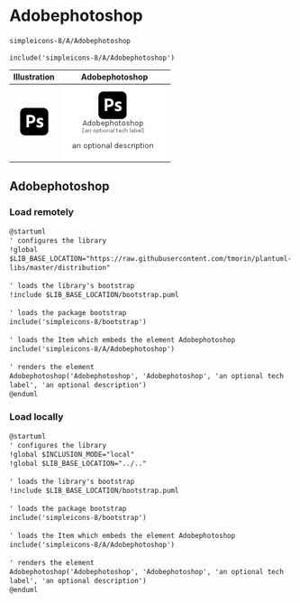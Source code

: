 # Adobephotoshop


```text
simpleicons-8/A/Adobephotoshop
```

```text
include('simpleicons-8/A/Adobephotoshop')
```



| Illustration | Adobephotoshop |
| :---: | :---: |
| ![illustration for Illustration](../../simpleicons-8/A/Adobephotoshop.png) | ![illustration for Adobephotoshop](../../simpleicons-8/A/Adobephotoshop.Local.png) |




## Adobephotoshop

### Load remotely
```plantuml
@startuml
' configures the library
!global $LIB_BASE_LOCATION="https://raw.githubusercontent.com/tmorin/plantuml-libs/master/distribution"

' loads the library's bootstrap
!include $LIB_BASE_LOCATION/bootstrap.puml

' loads the package bootstrap
include('simpleicons-8/bootstrap')

' loads the Item which embeds the element Adobephotoshop
include('simpleicons-8/A/Adobephotoshop')

' renders the element
Adobephotoshop('Adobephotoshop', 'Adobephotoshop', 'an optional tech label', 'an optional description')
@enduml
```

### Load locally
```plantuml
@startuml
' configures the library
!global $INCLUSION_MODE="local"
!global $LIB_BASE_LOCATION="../.."

' loads the library's bootstrap
!include $LIB_BASE_LOCATION/bootstrap.puml

' loads the package bootstrap
include('simpleicons-8/bootstrap')

' loads the Item which embeds the element Adobephotoshop
include('simpleicons-8/A/Adobephotoshop')

' renders the element
Adobephotoshop('Adobephotoshop', 'Adobephotoshop', 'an optional tech label', 'an optional description')
@enduml
```


